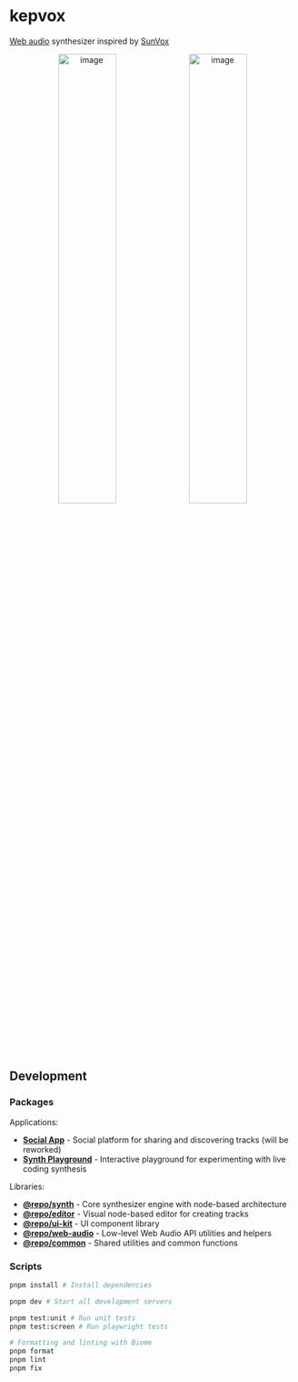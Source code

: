 # kepvox

[Web audio](https://developer.mozilla.org/en-US/docs/Web/API/Web_Audio_API) synthesizer inspired by [SunVox](https://www.warmplace.ru/soft/sunvox/index_ru.php)

<p align="center">
  <img width="45%" alt="image" src="https://github.com/user-attachments/assets/3b71e24a-355b-4046-90fb-5ef626bcb2c5" />
  <img width="45%" alt="image" src="https://github.com/user-attachments/assets/4a436cb2-2517-4aa6-b6e7-3496f10756c0" />
</p>

## Development

### Packages

Applications:
- **[Social App](./apps/social/README.md)** - Social platform for sharing and discovering tracks (will be reworked)
- **[Synth Playground](./apps/synth-playground/README.md)** - Interactive playground for experimenting with live coding synthesis

Libraries:
- **[@repo/synth](./packages/synth/README.md)** - Core synthesizer engine with node-based architecture
- **[@repo/editor](./packages/editor/README.md)** - Visual node-based editor for creating tracks
- **[@repo/ui-kit](./packages/ui-kit/README.md)** - UI component library
- **[@repo/web-audio](./packages/web-audio/README.md)** - Low-level Web Audio API utilities and helpers
- **[@repo/common](./packages/common/README.md)** - Shared utilities and common functions

### Scripts

```bash
pnpm install # Install dependencies

pnpm dev # Start all development servers

pnpm test:unit # Run unit tests
pnpm test:screen # Run playwright tests

# Formatting and linting with Biome
pnpm format
pnpm lint
pnpm fix
```
